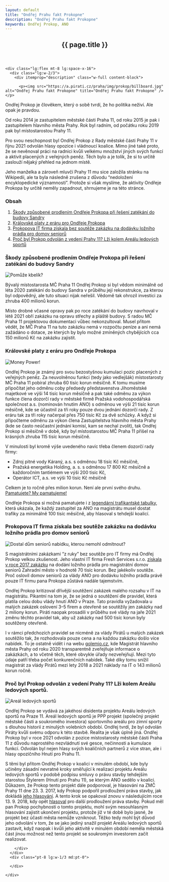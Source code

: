 ```yaml
---
layout: default
title: "Ondřej Prahu fakt Prokopne"
description: "Ondřej Prahu fakt Prokopne"
keywords: Ondřej Prokop, ANO
---
```


<div class="container container--default py-8 lg:py-24">
  <article>
    <header>
      <h1 itemprop="headline" class="head-alt-md md:head-alt-lg max-w-5xl mb-4">{{ page.title }}</h1>
    </header>

    <div class="lg:flex mt-8 lg:space-x-16">
      <div class="lg:w-2/3">
        <div itemprop="description" class="w-full content-block">

          <p><img src="https://a.pirati.cz/praha/img/prokop/billboard.jpg" alt="Ondřej Prahu fakt Prokopne" title="Ondřej Prahu fakt Prokopne" /></p>
          
<p>Ondřej Prokop je člověkem, který o sobě tvrdí, že ho politika neživí. Ale opak je pravdou.</p>

<p>Od roku 2014 je zastupitelem městské části Praha 11, od roku 2015 je pak i zastupitelem hlavního města Prahy. Rok byl radním, od počátku roku 2019 pak byl místostarostou Prahy 11.</p>

<p>Pro svou neschopnost byl Ondřej Prokop z Rady městské části Prahy 11 v říjnu 2021 odvolán hlasy opozice i vládnoucí koalice. Mimo jiné také proto, že se nevěnoval práci na radnici kvůli velkému množství jiných svých funkcí a aktivit placených z veřejných peněz. Těch bylo a je tolik, že si to určitě zaslouží nějaký přehled na jednom místě.</p>

<p>Jeho manželka a zároveň mluvčí Prahy 11 mu sice založila stránku na Wikipedii, ale ta byla následně zrušena z důvodu “nedoložení encyklopedické významnosti”. Protože si však myslíme, že aktivity Ondřeje Prokopa by určitě neměly zapadnout, shrnujeme je na této stránce.</p>

<h3 id="obsah">Obsah</h3>

<ol>
  <li><a href="/prokop/#1">Škody způsobené prodlením Ondřeje Prokopa při řešení zatékání do budovy Sandry</a></li>
  <li><a href="/prokop/#2">Královské platy z eráru pro Ondřeje Prokopa</a></li>
  <li><a href="/prokop/#3">Prokopova IT firma získala bez soutěže zakázku na dodávku ložního prádla pro domov seniorů</a></li>
  <li><a href="/prokop/#4">Proč byl Prokop odvolán z vedení Prahy 11? Lži kolem Areálu ledových sportů</a></li>
</ol>

<h3 id="-škody-způsobené-prodlením-ondřeje-prokopa-při-řešení-zatékání-do-budovy-sandry"><a name="1"></a> Škody způsobené prodlením Ondřeje Prokopa při řešení zatékání do budovy Sandry</h3>

<p><img src="https://a.pirati.cz/praha/img/prokop/sandra.jpg" alt="Pomůže kbelík?" title="Pomůže kbelík?" /></p>

<p>Bývalý místostarosta MČ Praha 11 Ondřej Prokop si byl vědom minimálně od léta 2020 zatékání do budovy Sandra v průběhu její rekonstrukce, za kterou byl odpovědný, ale tuto situaci nijak neřešil. Vědomě tak ohrozil investici za zhruba 400 milionů korun.</p>

<p>Místo drobné včasné opravy pak po roce zatékání do budovy navrhoval v létě 2021 obří zakázku na opravu střechy a pláště budovy. S radou MČ Praha 11 projektovou dokumentaci vůbec nekonzultoval. Musel přitom vědět, že MČ Praha 11 na tuto zakázku nemá v rozpočtu peníze a ani nemá zažádáno o dotace, ze kterých by bylo možné zmíněných chybějících cca 150 milionů Kč na zakázku zajistit.</p>

<h3 id="královské-platy-z-eráru-pro-ondřeje-prokopa"><a name="2"></a>Královské platy z eráru pro Ondřeje Prokopa</h3>

<p><img src="https://a.pirati.cz/praha/img/prokop/gangsta.jpg" alt="Money Power!" title="Money Power!" /></p>

<p>Ondřej Prokop je známý pro svou bezostyšnou kumulaci pozic placených z veřejných peněz. Za neuvolněnou funkci (tedy jako vedlejšák) místostarosty MČ Praha 11 pobíral zhruba 60 tisíc korun měsíčně. K tomu musíme připočítat jeho odměnu coby předsedy představenstva Jihoměstské majetkové ve výši 14 tisíc korun měsíčně a pak také odměnu za výkon funkce člena dozorčí rady v městské firmě Pražská vodohospodářská společnost a.s. (nominován hnutím ANO) s odměnou ve výši 21 tisíc korun měsíčně, kde se účastnil za tři roky pouze dvou jednání dozorčí rady. Z eráru tak za tři roky načerpal přes 750 tisíc Kč za dvě schůzky. A když si připočteme odměnu za výkon člena Zastupitelstva hlavního města Prahy (kde se často neúčastní jednání komisí, kam se nechal zvolit), tak Ondřej Prokop si měsíčně v době, kdy byl místostarostou MČ Praha 11 přišel na krásných zhruba 115 tisíc korun měsíčně.</p>

<p>V minulosti byl kromě výše uvedeného navíc třeba členem dozorčí rady firmy:</p>
<ul>
  <li>Zdroj pitné vody Káraný, a.s. s odměnou 18 tisíc Kč měsíčně,</li>
  <li>Pražská energetika Holding, a. s. s odměnou 17 800 Kč měsíčně a každoročním tantiémem ve výši 200 tisíc Kč,</li>
  <li>Operátor ICT, a.s. ve výši 10 tisíc Kč měsíčně</li>
</ul>

<p>Celkem je to ročně přes milion korun. Není ale první svého druhu. <a href="https://prazsky.denik.cz/zpravy_region/zastupitelka-hasova-si-v-pre-vydelala-1-2-mil-kritizuji-pirati-20160721.html">Pamatujete? My pamatujeme!</a></p>

<p>Ondřeje Prokopa si možná pamatujete i z <a href="https://zpravy.aktualne.cz/domaci/prazsti-zastupitele-za-ano-si-rozdelovali-lukrativni-funkce/r~14f83a08cecb11e7be860cc47ab5f122/">legendární trafikantské tabulky</a>, která ukázala, že každý zastupitel za ANO na magistrátu musel dostat trafiky za minimálně 100 tisíc měsíčně, aby hlasoval s tehdejší koalicí.</p>

<h3 id="prokopova-it-firma-získala-bez-soutěže-zakázku-na-dodávku-
ho-prádla-pro-domov-seniorů"><a name="3"></a>Prokopova IT firma získala bez soutěže zakázku na dodávku ložního prádla pro domov seniorů</h3>

<p><img src="https://a.pirati.cz/praha/img/prokop/don.jpg" alt="Dostal dům seniorů nabídku, kterou nemohl odmítnout?" title="Dostal dům seniorů nabídku, kterou nemohl odmítnout?" /></p>

<p>S magistrátními zakázkami “z ruky” bez soutěže pro IT firmy má Ondřej Prokop velkou zkušenost. Jeho vlastní IT firma Fresh Services s.r.o. <a href="https://www.hlidacstatu.cz/Detail/1604110?qs=ico%3A28180208">získala v roce 2017 zakázku</a> na dodání ložního prádla pro magistrátní domov seniorů Zahradní město v hodnotě 70 tisíc korun. Bez jakékoliv soutěže. Proč oslovil domov seniorů za vlády ANO pro dodávku ložního prádla právě pouze IT firmu pana Prokopa zůstává nadále tajemstvím.</p>
          
<p>Ondřej Prokop kritizoval dřívější soutěžení zakázek malého rozsahu v IT na magistrátu. Pikantní na tom je, že se jedná o soutěžení dle pravidel, která platila celou dobu vlády hnutí ANO v Praze. Tato pravidla vyžadovala u malých zakázek oslovení 3–5 firem a otevřeně se soutěžily jen zakázky nad 2 miliony korun. Piráti naopak prosadili v průběhu své vlády na jaře 2021 změnu těchto pravidel tak, aby už zakázky nad 500 tisíc korun byly soutěženy otevřeně.</p>
  
<p>I v rámci předchozích pravidel se nicméně za vlády Pirátů u malých zakázek soutěžilo tak, že rozhodovala pouze cena a na každou zakázku došlo více nabídek. To je ostatně vidět i na webu <a href="golemio.cz">golemio.cz</a>, kde Magistrát hlavního města Prahy od roku 2020 transparentně zveřejňuje informace o zakázkách, a to včetně těch, které obvykle úřady nezveřejňují. Mezi tyto údaje patří třeba počet konkurenčních nabídek. Také díky tomu snížil magistrát za vlády Pirátů mezi lety 2018 a 2021 náklady na IT o 143 milionů korun ročně.</p>
         
<h3 id="proč-byl-prokop-odvolán-z-vedení-prahy-11-lži-kolem-areálu-ledových-sportů"><a name="4"></a>Proč byl Prokop odvolán z vedení Prahy 11? Lži kolem Areálu ledových sportů.</h3>

<p><img src="https://a.pirati.cz/praha/img/prokop/als.jpg" alt="Areál ledových sportů" title="Areál ledových sportů" /></p>

<p>Ondřej Prokop se vydává za jakéhosi disidenta projektu Areálu ledových sportů na Praze 11. Areál ledových sportů je PPP projekt (společný projekt městské části a soukromého investora) sportovního areálu pro zimní sporty s dlouhou historií z minulých volebních období. Ondřej tvrdí, že byl odvolán Piráty kvůli svému odporu k této stavbě. Realita je však úplně jiná. Ondřej Prokop byl v roce 2021 odvolán z pozice místostarosty městské části Praha 11 z důvodu naprostého nezvládnutí své gesce, nečinnosti a kumulace funkcí. Odvolán byl nejen hlasy svých koaličních partnerů z více stran, ale i hlasy opozičního Hnutí pro Prahu 11.</p>

<p>S těmi byl přitom Ondřej Prokop v koalici v minulém období, kde byly učiněny zásadní nevratné kroky směřující k realizaci projektu Areálu ledových sportů v podobě podpisu smluvy o právu stavby tehdejším starostou Štylerem (Hnutí pro Prahu 11), se kterým ANO sedělo v koalici. Důkazem, že Prokop tento projekt dále podporoval, je hlasování na ZMČ Prahy 11 dne 23. 3. 2017, kdy Prokop podpořil prodloužení práva stavby, jak dokládá <a href="https://www.praha11.cz/redakce/index.php?lanG=cs&amp;clanek=6504&amp;slozka=12&amp;as4uOriginalDomain=www.praha11.cz&amp;as4u_protocol=https&amp;ConfirmCookie=confirm&amp;_gid=GA1.2.716876048.1639550485&amp;bod=1644858">jeho hlasování</a>. A tento krok se opakoval znovu v následujícím roce 13. 9. 2018, kdy opět <a href="https://www.praha11.cz/redakce/index.php?lanG=cs&amp;clanek=6504&amp;slozka=12&amp;as4uOriginalDomain=www.praha11.cz&amp;as4u_protocol=https&amp;ConfirmCookie=confirm&amp;_gid=GA1.2.716876048.1639550485&amp;bod=2138769">hlasoval</a> pro další prodloužení práva stavby. Pokud měl pan Prokop pochybnosti o tomto projektu, mohl svým nesouhlasným hlasování zajistit ukončení projektu, protože již v té době bylo jasné, že projekt bez účasti města nemůže vzniknout. Těžko tedy mohl být důvod jeho odvolání v tom, že se jako jediný snažil projekt Areálu ledových sportů zastavit, když naopak i kvůli jeho aktivitě v minulém období neměla městská část jinou možnost než tento projekt se soukromým investorem začít realizovat.</p>


         
        </div>
      </div>
      <div class="pt-8 lg:w-1/3 md:pt-0">

      </div>

    </div>
  </article>

</div>

